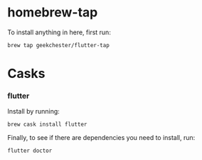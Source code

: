 # homebrew-tap
To install anything in here, first run:
```
brew tap geekchester/flutter-tap
```

# Casks

### flutter
Install by running:
```
brew cask install flutter
```

Finally, to see if there are dependencies you need to install, run:
```
flutter doctor
```
